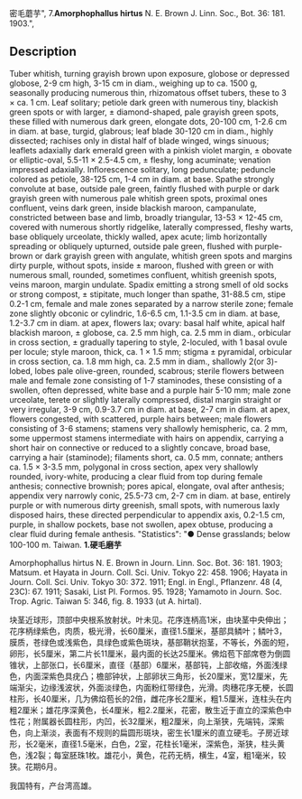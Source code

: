 密毛蘑芋",
7.**Amorphophallus hirtus** N. E. Brown J. Linn. Soc., Bot. 36: 181. 1903.",

## Description
Tuber whitish, turning grayish brown upon exposure, globose or depressed globose, 2-9 cm high, 3-15 cm in diam., weighing up to ca. 1500 g, seasonally producing numerous thin, rhizomatous offset tubers, these to 3 × ca. 1 cm. Leaf solitary; petiole dark green with numerous tiny, blackish green spots or with larger, ± diamond-shaped, pale grayish green spots, these filled with numerous dark green, elongate dots, 20-100 cm, 1-2.6 cm in diam. at base, turgid, glabrous; leaf blade 30-120 cm in diam., highly dissected; rachises only in distal half of blade winged, wings sinuous; leaflets adaxially dark emerald green with a pinkish violet margin, ± obovate or elliptic-oval, 5.5-11 × 2.5-4.5 cm, ± fleshy, long acuminate; venation impressed adaxially. Inflorescence solitary, long pedunculate; peduncle colored as petiole, 38-125 cm, 1-4 cm in diam. at base. Spathe strongly convolute at base, outside pale green, faintly flushed with purple or dark grayish green with numerous pale whitish green spots, proximal ones confluent, veins dark green, inside blackish maroon, campanulate, constricted between base and limb, broadly triangular, 13-53 × 12-45 cm, covered with numerous shortly ridgelike, laterally compressed, fleshy warts, base obliquely urceolate, thickly walled, apex acute; limb horizontally spreading or obliquely upturned, outside pale green, flushed with purple-brown or dark grayish green with angulate, whitish green spots and margins dirty purple, without spots, inside ± maroon, flushed with green or with numerous small, rounded, sometimes confluent, whitish greenish spots, veins maroon, margin undulate. Spadix emitting a strong smell of old socks or strong compost, ± stipitate, much longer than spathe, 31-88.5 cm, stipe 0.2-1 cm, female and male zones separated by a narrow sterile zone; female zone slightly obconic or cylindric, 1.6-6.5 cm, 1.1-3.5 cm in diam. at base, 1.2-3.7 cm in diam. at apex, flowers lax; ovary: basal half white, apical half blackish maroon, ± globose, ca. 2.5 mm high, ca. 2.5 mm in diam., orbicular in cross section, ± gradually tapering to style, 2-loculed, with 1 basal ovule per locule; style maroon, thick, ca. 1 × 1.5 mm; stigma ± pyramidal, orbicular in cross section, ca. 1.8 mm high, ca. 2.5 mm in diam., shallowly 2(or 3)-lobed, lobes pale olive-green, rounded, scabrous; sterile flowers between male and female zone consisting of 1-7 staminodes, these consisting of a swollen, often depressed, white base and a purple hair 5-10 mm; male zone urceolate, terete or slightly laterally compressed, distal margin straight or very irregular, 3-9 cm, 0.9-3.7 cm in diam. at base, 2-7 cm in diam. at apex, flowers congested, with scattered, purple hairs between; male flowers consisting of 3-6 stamens; stamens very shallowly hemispheric, ca. 2 mm, some uppermost stamens intermediate with hairs on appendix, carrying a short hair on connective or reduced to a slightly concave, broad base, carrying a hair (staminode); filaments short, ca. 0.5 mm, connate; anthers ca. 1.5 × 3-3.5 mm, polygonal in cross section, apex very shallowly rounded, ivory-white, producing a clear fluid from top during female anthesis; connective brownish; pores apical, elongate, oval after anthesis; appendix very narrowly conic, 25.5-73 cm, 2-7 cm in diam. at base, entirely purple or with numerous dirty greenish, small spots, with numerous laxly disposed hairs, these directed perpendicular to appendix axis, 0.2-1.5 cm, purple, in shallow pockets, base not swollen, apex obtuse, producing a clear fluid during female anthesis.
  "Statistics": "● Dense grasslands; below 100-100 m. Taiwan.
**1.硬毛磨芋**

Amorphophallus hirtus N. E. Brown in Journ. Linn. Soc. Bot. 36: 181. 1903; Matsum. et Hayata in Journ. Coll. Sci. Univ. Tokyo 22: 458. 1906; Hayata in Journ. Coll. Sci. Univ. Tokyo 30: 372. 1911; Engl. in Engl., Pflanzenr. 48 (4, 23C): 67. 1911; Sasaki, List Pl. Formos. 95. 1928; Yamamoto in Journ. Soc. Trop. Agric. Taiwan 5: 346, fig. 8. 1933 (ut A. hirtal).

块茎近球形，顶部中央根系放射状。叶未见。花序连柄高1米，由块茎中央伸出；花序柄绿紫色，肉质，极光滑，长60厘米，直径1.5厘米，基部具鳞叶；鳞叶3，膜质，苍绿色或浅紫色，具绿色或紫色斑块，基部鞘状抱茎，不等长，外面的短，卵形，长5厘米，第二片长11厘米，最内面的长达25厘米。佛焰苞下部席卷为倒圆锥状，上部张口，长6厘米，直径（基部）6厘米，基部钝，上部收缩，外面浅绿色，内面深紫色具疣凸；檐部钟状，上部卵状三角形，长20厘米，宽12厘米，先端渐尖，边缘浅波状，外面淡绿色，内面粉红带绿色，光滑。肉穗花序无梗，长圆柱形，长40厘米，几为佛焰苞长的2倍，雌花序长2厘米，粗1.5厘米，连柱头在内粗2厘米；雄花序深黄色，长4厘米，粗2.2厘米，花密，散生近于直立的深紫色中性花；附属器长圆柱形，内凹，长32厘米，粗2厘米，向上渐狭，先端钝，深紫色，向上渐淡，表面有不规则的扁圆形斑块，密生长1厘米的直立硬毛。子房近球形，长2毫米，直径1.5毫米，白色，2室，花柱长1毫米，深紫色，渐狭，柱头黄色，浅2裂；每室胚珠1枚。雄花小，黄色，花药无柄，横生，4室，粗1毫米，较狭。花期6月。

我国特有，产台湾高雄。
